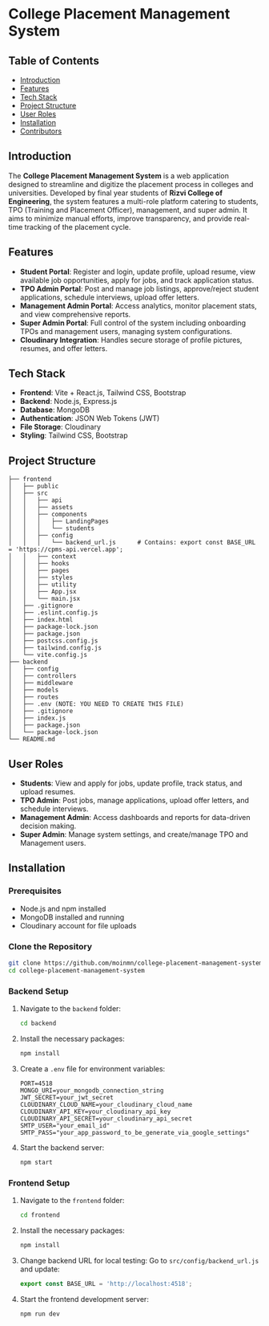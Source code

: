 # College Placement Management System

## Table of Contents
- [Introduction](#introduction)
- [Features](#features)
- [Tech Stack](#tech-stack)
- [Project Structure](#project-structure)
- [User Roles](#user-roles)
- [Installation](#installation)
- [Contributors](#contributors)

## Introduction
The **College Placement Management System** is a web application designed to streamline and digitize the placement process in colleges and universities. Developed by final year students of **Rizvi College of Engineering**, the system features a multi-role platform catering to students, TPO (Training and Placement Officer), management, and super admin. It aims to minimize manual efforts, improve transparency, and provide real-time tracking of the placement cycle.

## Features
- **Student Portal**: Register and login, update profile, upload resume, view available job opportunities, apply for jobs, and track application status.
- **TPO Admin Portal**: Post and manage job listings, approve/reject student applications, schedule interviews, upload offer letters.
- **Management Admin Portal**: Access analytics, monitor placement stats, and view comprehensive reports.
- **Super Admin Portal**: Full control of the system including onboarding TPOs and management users, managing system configurations.
- **Cloudinary Integration**: Handles secure storage of profile pictures, resumes, and offer letters.

## Tech Stack
- **Frontend**: Vite + React.js, Tailwind CSS, Bootstrap
- **Backend**: Node.js, Express.js
- **Database**: MongoDB
- **Authentication**: JSON Web Tokens (JWT)
- **File Storage**: Cloudinary
- **Styling**: Tailwind CSS, Bootstrap

## Project Structure
```plaintext
├── frontend
│   ├── public
│   ├── src
│   │   ├── api
│   │   ├── assets
│   │   ├── components
│   │   │   ├── LandingPages
│   │   │   └── students
│   │   ├── config
│   │   │   └── backend_url.js      # Contains: export const BASE_URL = 'https://cpms-api.vercel.app';
│   │   ├── context
│   │   ├── hooks
│   │   ├── pages
│   │   ├── styles
│   │   ├── utility
│   │   ├── App.jsx
│   │   └── main.jsx
│   ├── .gitignore
│   ├── .eslint.config.js
│   ├── index.html
│   ├── package-lock.json
│   ├── package.json
│   ├── postcss.config.js
│   ├── tailwind.config.js
│   └── vite.config.js
├── backend
│   ├── config
│   ├── controllers
│   ├── middleware
│   ├── models
│   ├── routes
│   ├── .env (NOTE: YOU NEED TO CREATE THIS FILE)
│   ├── .gitignore
│   ├── index.js
│   ├── package.json
│   └── package-lock.json
└── README.md
```

## User Roles
- **Students**: View and apply for jobs, update profile, track status, and upload resumes.
- **TPO Admin**: Post jobs, manage applications, upload offer letters, and schedule interviews.
- **Management Admin**: Access dashboards and reports for data-driven decision making.
- **Super Admin**: Manage system settings, and create/manage TPO and Management users.

## Installation

### Prerequisites
- Node.js and npm installed
- MongoDB installed and running
- Cloudinary account for file uploads

### Clone the Repository
```bash
git clone https://github.com/moinmn/college-placement-management-system.git
cd college-placement-management-system
```

### Backend Setup
1. Navigate to the `backend` folder:
   ```bash
   cd backend
   ```
2. Install the necessary packages:
   ```bash
   npm install
   ```
3. Create a `.env` file for environment variables:
   ```env
   PORT=4518
   MONGO_URI=your_mongodb_connection_string
   JWT_SECRET=your_jwt_secret
   CLOUDINARY_CLOUD_NAME=your_cloudinary_cloud_name
   CLOUDINARY_API_KEY=your_cloudinary_api_key
   CLOUDINARY_API_SECRET=your_cloudinary_api_secret
   SMTP_USER="your_email_id"
   SMTP_PASS="your_app_password_to_be_generate_via_google_settings"
   ```
4. Start the backend server:
   ```bash
   npm start
   ```

### Frontend Setup
1. Navigate to the `frontend` folder:
   ```bash
   cd frontend
   ```
2. Install the necessary packages:
   ```bash
   npm install
   ```
3. Change backend URL for local testing:
   Go to `src/config/backend_url.js` and update:
   ```js
   export const BASE_URL = 'http://localhost:4518';
   ```
4. Start the frontend development server:
   ```bash
   npm run dev
   ```



